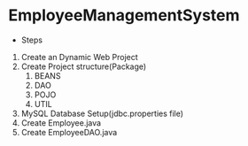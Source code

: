 # EmployeeManagementSystem

* Steps
1. Create an Dynamic Web Project
2. Create Project structure(Package)
    1. BEANS
    2. DAO
    3. POJO
    4. UTIL
3. MySQL Database Setup(jdbc.properties file)
4. Create Employee.java
5. Create EmployeeDAO.java
    